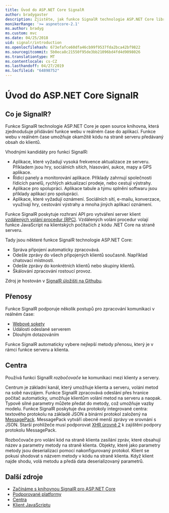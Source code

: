 ```yaml
---
title: Úvod do ASP.NET Core SignalR
author: bradygaster
description: Zjistěte, jak funkce SignalR technologie ASP.NET Core library usnadňuje přidávání funkcí v reálném čase do aplikací.
monikerRange: '>= aspnetcore-2.1'
ms.author: bradyg
ms.custom: mvc
ms.date: 04/25/2018
uid: signalr/introduction
ms.openlocfilehash: 673efafce60dfa46cb99f9537fda2bca42bf9822
ms.sourcegitcommit: 5b0eca8c21550f95de3bb21096bd4fd4d9098026
ms.translationtype: MT
ms.contentlocale: cs-CZ
ms.lasthandoff: 04/27/2019
ms.locfileid: "64898752"
---
```

# <a name="introduction-to-aspnet-core-signalr"></a>Úvod do ASP.NET Core SignalR

## <a name="what-is-signalr"></a>Co je SignalR?

Funkce SignalR technologie ASP.NET Core je open source knihovna, která zjednodušuje přidávání funkce webu v reálném čase do aplikací. Funkce webu v reálném čase umožňuje okamžitě kódu na straně serveru předávaný obsah do klientů.

Vhodnými kandidáty pro funkci SignalR:

* Aplikace, které vyžadují vysoká frekvence aktualizace ze serveru. Příkladem jsou hry, sociálních sítích, hlasování, aukce, mapy a GPS aplikace.
* Řídicí panely a monitorování aplikace. Příklady zahrnují společnosti řídicích panelů, rychlých aktualizací prodeje, nebo cestují výstrahy.
* Aplikace pro spolupráci. Aplikace tabule a týmu splnění softwaru jsou příklady aplikací pro spolupráci.
* Aplikace, které vyžadují oznámení. Sociálních sítí, e-mailu, konverzace, využívají hry, cestování výstrahy a mnoha jiných aplikací oznámení.

Funkce SignalR poskytuje rozhraní API pro vytváření server klient [vzdálených volání procedur (RPC)](https://wikipedia.org/wiki/Remote_procedure_call). Vzdálených volání procedur volají funkce JavaScript na klientských počítačích z kódu .NET Core na straně serveru.

Tady jsou některé funkce SignalR technologie ASP.NET Core:

* Správa připojení automaticky zpracovává.
* Odešle zprávy do všech připojených klientů současně. Například chatovací místnosti.
* Odešle zprávy do konkrétních klientů nebo skupiny klientů.
* Škálování zpracování rostoucí provoz.

Zdroj je hostován v [SignalR úložišti na Githubu](https://github.com/aspnet/AspNetCore/tree/master/src/SignalR).

## <a name="transports"></a>Přenosy

Funkce SignalR podporuje několik postupů pro zpracování komunikaci v reálném čase:

* [Webové sokety](https://tools.ietf.org/html/rfc7118)
* Události odeslané serverem
* Dlouhým dotazováním

Funkce SignalR automaticky vybere nejlepší metody přenosu, který je v rámci funkce serveru a klienta.

## <a name="hubs"></a>Centra

Používá funkci SignalR *rozbočovače* ke komunikaci mezi klienty a servery.

Centrum je základní kanál, který umožňuje klienta a serveru, volání metod na sobě navzájem. Funkce SignalR zpracovává odeslání přes hranice počítač automaticky, umožňuje klientům volání metod na serveru a naopak. Typově silné parametry můžete předat do metody, což umožňuje vazby modelu. Funkce SignalR poskytuje dva protokoly integrované centra: textového protokolu na základě JSON a binární protokol založený na [MessagePack](https://msgpack.org/).  MessagePack vytváří obecně menší zprávy ve srovnání s JSON. Starší prohlížeče musí podporovat [XHR úrovně 2](https://caniuse.com/#feat=xhr2) k zajištění podpory protokolu MessagePack.

Rozbočovače pro volání kód na straně klienta zasílání zpráv, které obsahují název a parametry metody na straně klienta. Objekty, které jako parametry metody jsou deserializaci pomocí nakonfigurovaný protokol. Klient se pokusí shodovat s názvem metody v kódu na straně klienta. Když klient najde shodu, volá metodu a předá data deserializovaný parametrů.

## <a name="additional-resources"></a>Další zdroje

* [Začínáme s knihovnou SignalR pro ASP.NET Core](xref:tutorials/signalr)
* [Podporované platformy](xref:signalr/supported-platforms)
* [Centra](xref:signalr/hubs)
* [Klient JavaScriptu](xref:signalr/javascript-client)
